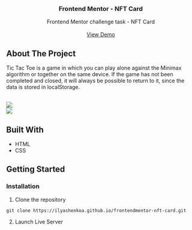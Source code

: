 <br/>
<p align="center">
  <h3 align="center">Frontend Mentor - NFT Card</h3>

  <p align="center">
    Frontend Mentor challenge task - NFT Card
    <br/>
    <br/>
    <a href="https://ilyashenkoa.github.io/frontendmentor-nft-card/">View Demo</a>
  </p>
</p>

## About The Project

Tic Tac Toe is a game in which you can play alone against the Minimax algorithm or together on the same device. If the game has not been completed and closed, it will always be possible to return to it, since the data is stored in localStorage.

<br />

<img src="https://i.ibb.co/X8pHTFW/2023-05-08-111343.png" />

<br />

<img src="https://i.ibb.co/rxMF4jt/2023-05-08-111413.png" />

## Built With

* HTML
* CSS

## Getting Started

### Installation

1. Clone the repository

```
git clone https://ilyashenkoa.github.io/frontendmentor-nft-card.git
```

2. Launch Live Server
